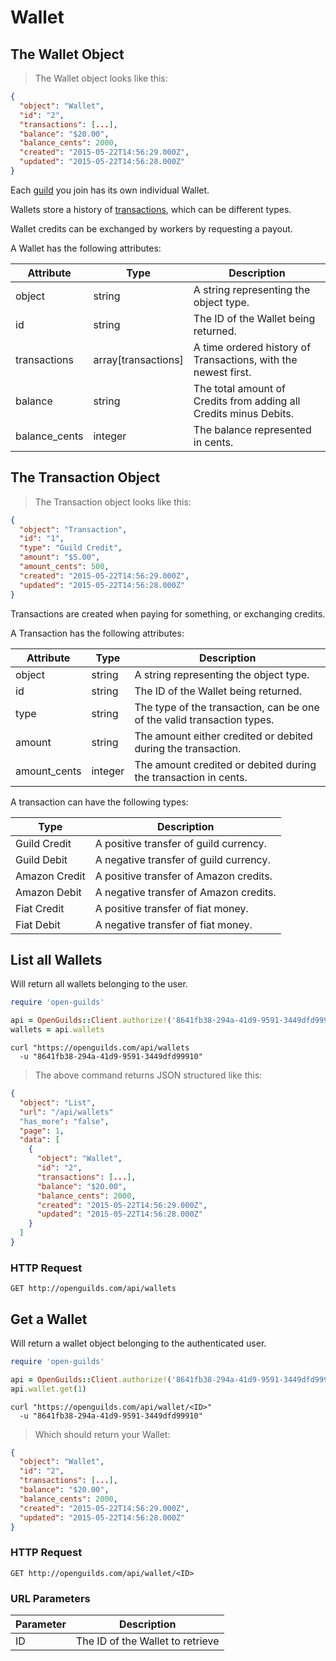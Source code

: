 # Wallet

## The Wallet Object

> The Wallet object looks like this:

```json
{
  "object": "Wallet",
  "id": "2",
  "transactions": [...],
  "balance": "$20.00",
  "balance_cents": 2000,
  "created": "2015-05-22T14:56:29.000Z",
  "updated": "2015-05-22T14:56:28.000Z"
}
```

Each [guild](#the-guild-object) you join has its own individual Wallet.

Wallets store a history of [transactions](#the-transaction-object), 
which can be different types.

Wallet credits can be exchanged by workers by requesting a payout.

A Wallet has the following attributes:

Attribute | Type | Description
--------- | ---- | -----------
object | string | A string representing the object type.
id | string | The ID of the Wallet being returned.
transactions | array[transactions] | A time ordered history of Transactions, with the newest first.
balance | string | The total amount of Credits from adding all Credits minus Debits.
balance_cents | integer | The balance represented in cents.

## The Transaction Object

> The Transaction object looks like this:

```json
{
  "object": "Transaction",
  "id": "1",
  "type": "Guild Credit",
  "amount": "$5.00",
  "amount_cents": 500,
  "created": "2015-05-22T14:56:29.000Z",
  "updated": "2015-05-22T14:56:28.000Z"
}
```

Transactions are created when paying for something, or exchanging credits.

A Transaction has the following attributes:

Attribute | Type | Description
--------- | ---- | -----------
object | string | A string representing the object type.
id | string | The ID of the Wallet being returned.
type | string | The type of the transaction, can be one of the valid transaction types.
amount | string | The amount either credited or debited during the transaction.
amount_cents | integer | The amount credited or debited during the transaction in cents.

A transaction can have the following types:

Type | Description
---- | -----------
Guild Credit | A positive transfer of guild currency.
Guild Debit | A negative transfer of guild currency.
Amazon Credit | A positive transfer of Amazon credits.
Amazon Debit | A negative transfer of Amazon credits.
Fiat Credit | A positive transfer of fiat money.
Fiat Debit | A negative transfer of fiat money.



## List all Wallets

Will return all wallets belonging to the user.

```ruby
require 'open-guilds'

api = OpenGuilds::Client.authorize!('8641fb38-294a-41d9-9591-3449dfd99910')
wallets = api.wallets

```

```shell
curl "https://openguilds.com/api/wallets
  -u "8641fb38-294a-41d9-9591-3449dfd99910"
```

> The above command returns JSON structured like this:

```json
{
  "object": "List",
  "url": "/api/wallets"
  "has_more": "false",
  "page": 1,
  "data": [
    {
      "object": "Wallet",
      "id": "2",
      "transactions": [...],
      "balance": "$20.00",
      "balance_cents": 2000,
      "created": "2015-05-22T14:56:29.000Z",
      "updated": "2015-05-22T14:56:28.000Z"
    }
  ]
}

```

### HTTP Request

`GET http://openguilds.com/api/wallets`


## Get a Wallet

Will return a wallet object belonging to the authenticated user.

```ruby
require 'open-guilds'

api = OpenGuilds::Client.authorize!('8641fb38-294a-41d9-9591-3449dfd99910')
api.wallet.get(1)
```

```shell
curl "https://openguilds.com/api/wallet/<ID>"
  -u "8641fb38-294a-41d9-9591-3449dfd99910"
```

> Which should return your Wallet:

```json
{
  "object": "Wallet",
  "id": "2",
  "transactions": [...],
  "balance": "$20.00",
  "balance_cents": 2000,
  "created": "2015-05-22T14:56:29.000Z",
  "updated": "2015-05-22T14:56:28.000Z"
}
```

### HTTP Request

`GET http://openguilds.com/api/wallet/<ID>`

### URL Parameters

Parameter | Description
--------- | -----------
ID | The ID of the Wallet to retrieve

